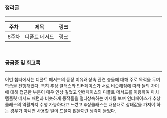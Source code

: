 ### 정리글
---
|주차|제목|링크|
|---|---|---|
|6주차|디폴트 메서드|[링크](https://velog.io/@ljo_0920/%EB%AA%A8%EB%8D%98-%EC%9E%90%EB%B0%94-%EC%9D%B8-%EC%95%A1%EC%85%98-%EB%94%94%ED%8F%B4%ED%8A%B8-%EB%A9%94%EC%84%9C%EB%93%9C)|


</br>

### 궁금증 및 회고록
---

이번 챕터에서는 디폴트 메서드의 등장 이유와 상속 관련 충돌에 대해 주로 목적을 두며 학습을 진행해었다.
특히 추상 클래스와 인터페이스가 서로 비슷해짐에 따라 둘의 차이에 대해 접근한 부분이 매우 인상 깊었고 인터페이스의 디폴트 메서드를 이용하여 마치 템플릿 메서드 패턴과 비슷하게 동작들을 멀티상속하는 예제를 보며 인터페이스가 추상클래스의 역활까지 수행 가능하다고 느꼈고 추상클래스는 내용대로 상태값을 가져야 하는 경우가 아니면 사용할 일이 드물지 않을까란 생각이 들었다.
